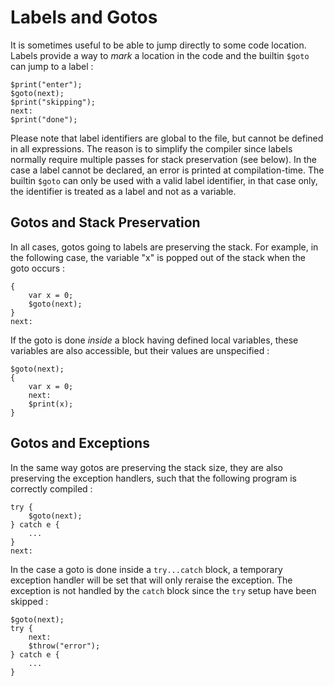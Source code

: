 # Labels and Gotos

It is sometimes useful to be able to jump directly to some code location. Labels provide a way to *mark* a location in the code and the builtin `$goto` can jump to a label :

```neko
$print("enter");
$goto(next);
$print("skipping");
next:
$print("done");
```

Please note that label identifiers are global to the file, but cannot be defined in all expressions. The reason is to simplify the compiler since labels normally require multiple passes for stack preservation (see below). In the case a label cannot be declared, an error is printed at compilation-time. The builtin `$goto` can only be used with a valid label identifier, in that case only, the identifier is treated as a label and not as a variable.

## Gotos and Stack Preservation

In all cases, gotos going to labels are preserving the stack. For example, in the following case, the variable "x" is popped out of the stack when the goto occurs :

```neko
{
	var x = 0;
	$goto(next);
}
next:
```

If the goto is done *inside* a block having defined local variables, these variables are also accessible, but their values are unspecified :

```neko
$goto(next);
{
	var x = 0;
	next:
	$print(x);
}
```

## Gotos and Exceptions

In the same way gotos are preserving the stack size, they are also preserving the exception handlers, such that the following program is correctly compiled :

```neko
try {
	$goto(next);
} catch e {
	...
}
next:
```

In the case a goto is done inside a `try...catch` block, a temporary exception handler will be set that will only reraise the exception. The exception is not handled by the `catch` block since the `try` setup have been skipped :

```neko
$goto(next);
try {
	next:
	$throw("error");
} catch e {
	...
}
```
